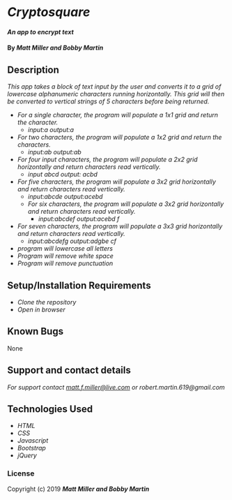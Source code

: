 # _Cryptosquare_

#### _An app to encrypt text_

#### By _**Matt Miller and Bobby Martin**_

## Description

_This app takes a block of text input by the user and converts it to a grid of lowercase alphanumeric characters running horizontally. This grid will then be converted to vertical strings of 5 characters before being returned._
* _For a single character, the program will populate a 1x1 grid and return the character._
  * _input:a output:a_
* _For two characters, the program will populate a 1x2  grid and return the characters._
  * _input:ab output:ab_
* _For four input characters, the program will populate a 2x2 grid horizontally and return characters read vertically._
  * _input abcd output: acbd_
* _For five characters, the program will populate a 3x2 grid horizontally and return characters read vertically._
  * _input:abcde output:acebd_
  * _For six characters, the program will populate a 3x2 grid horizontally and return characters read vertically._
    * _input:abcdef output:acebd f_
* _For seven characters, the program will populate a 3x3 grid horizontally and return characters read vertically._
  * _input:abcdefg output:adgbe cf_
* _program will lowercase all letters_
* _Program will remove white space_
* _Program will remove punctuation_

## Setup/Installation Requirements

* _Clone the repository_
* _Open in browser_

## Known Bugs

None


## Support and contact details

_For support contact matt.f.miller@live.com or robert.martin.619@gmail.com_

## Technologies Used

* _HTML_
* _CSS_
* _Javascript_
* _Bootstrap_
* _jQuery_

### License


Copyright (c) 2019 **_Matt Miller and Bobby Martin_**
